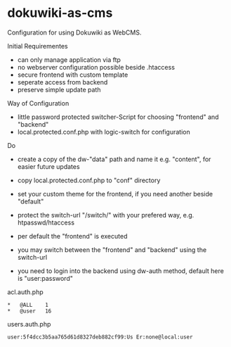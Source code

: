 dokuwiki-as-cms
===============

Configuration for using Dokuwiki as WebCMS.

Initial Requirementes

  * can only manage application via ftp
  * no webserver configuration possible beside .htaccess
  * secure frontend with custom template
  * seperate access from backend
  * preserve simple update path

Way of Configuration

  * little password protected switcher-Script for choosing "frontend" and "backend"
  * local.protected.conf.php with logic-switch for configuration

Do

  * create a copy of the dw-"data" path and name it e.g. "content", for easier future updates
  * copy local.protected.conf.php to "conf" directory
  * set your custom theme for the frontend, if you need another beside "default"
  * protect the switch-url "/switch/" with your prefered way, e.g. htpasswd/htaccess

  * per default the "frontend" is executed
  * you may switch between the "frontend" and "backend" using the switch-url
  * you need to login into the backend using dw-auth method, default here is "user:password"

acl.auth.php

```
*	@ALL	1
*	@user	16
```

users.auth.php

```
user:5f4dcc3b5aa765d61d8327deb882cf99:Us Er:none@local:user
```
